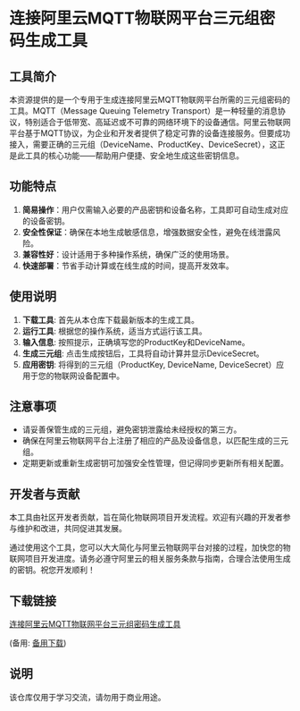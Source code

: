 # 连接阿里云MQTT物联网平台三元组密码生成工具

## 工具简介

本资源提供的是一个专用于生成连接阿里云MQTT物联网平台所需的三元组密码的工具。MQTT（Message Queuing Telemetry Transport）是一种轻量的消息协议，特别适合于低带宽、高延迟或不可靠的网络环境下的设备通信。阿里云物联网平台基于MQTT协议，为企业和开发者提供了稳定可靠的设备连接服务。但要成功接入，需要正确的三元组（DeviceName、ProductKey、DeviceSecret），这正是此工具的核心功能——帮助用户便捷、安全地生成这些密钥信息。

## 功能特点

1. **简易操作**：用户仅需输入必要的产品密钥和设备名称，工具即可自动生成对应的设备密钥。
2. **安全性保证**：确保在本地生成敏感信息，增强数据安全性，避免在线泄露风险。
3. **兼容性好**：设计适用于多种操作系统，确保广泛的使用场景。
4. **快速部署**：节省手动计算或在线生成的时间，提高开发效率。

## 使用说明

1. **下载工具**: 首先从本仓库下载最新版本的生成工具。
2. **运行工具**: 根据您的操作系统，适当方式运行该工具。
3. **输入信息**: 按照提示，正确填写您的ProductKey和DeviceName。
4. **生成三元组**: 点击生成按钮后，工具将自动计算并显示DeviceSecret。
5. **应用密钥**: 将得到的三元组（ProductKey, DeviceName, DeviceSecret）应用于您的物联网设备配置中。

## 注意事项

- 请妥善保管生成的三元组，避免密钥泄露给未经授权的第三方。
- 确保在阿里云物联网平台上注册了相应的产品及设备信息，以匹配生成的三元组。
- 定期更新或重新生成密钥可加强安全性管理，但记得同步更新所有相关配置。

## 开发者与贡献

本工具由社区开发者贡献，旨在简化物联网项目开发流程。欢迎有兴趣的开发者参与维护和改进，共同促进其发展。

通过使用这个工具，您可以大大简化与阿里云物联网平台对接的过程，加快您的物联网项目开发进度。请务必遵守阿里云的相关服务条款与指南，合理合法使用生成的密钥。祝您开发顺利！

## 下载链接
[连接阿里云MQTT物联网平台三元组密码生成工具](https://pan.quark.cn/s/7a914acf20a1) 

(备用: [备用下载](https://pan.baidu.com/s/1dl1xeEGXRG6wjp9_-RkWow?pwd=1234))

## 说明

该仓库仅用于学习交流，请勿用于商业用途。
